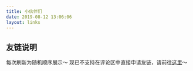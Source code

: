 ```yaml
---
title: 小伙伴们
date: 2019-08-12 13:06:06
layout: links
---
```


## 友链说明
每次刷新为随机顺序展示～
现已不支持在评论区中直接申请友链，请前往[这里](https://github.com/TNXG/blog/#friends)～


